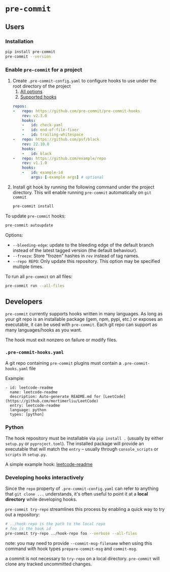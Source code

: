 # `pre-commit`

## Users

### Installation

```bash
pip install pre-commit
pre-commit --version
```

### Enable `pre-commit` for a project

1. Create `.pre-commit-config.yaml` to configure hooks to use under the root directory of the project
   1. [All options](https://pre-commit.com/index.html#plugins)
   2. [Supported hooks](https://pre-commit.com/hooks.html)
   ```yaml
   repos:
   -   repo: https://github.com/pre-commit/pre-commit-hooks
       rev: v2.3.0
       hooks:
       -   id: check-yaml
       -   id: end-of-file-fixer
       -   id: trailing-whitespace
   -   repo: https://github.com/psf/black
       rev: 22.10.0
       hooks:
       -   id: black
   -   repo: https://github.com/example/repo
       rev: v1.1.0
       hooks:
       -   id: example-id
           args: [-example args] # optional
   ```
2. Install git hook by running the following command under the project directory. This will enable running `pre-commit` automatically on `git commit`
   ```bash
   pre-commit install
   ```

To update `pre-commit` hooks:
```bash
pre-commit autoupdate
```

Options: 

* `--bleeding-edge`: update to the bleeding edge of the default branch instead of the latest tagged version (the default behaviour).
* `--freeze`: Store "frozen" hashes in `rev` instead of tag names.
* `--repo REPO`: Only update this repository. This option may be specified multiple times.

To run all `pre-commit` on all files:

```bash
pre-commit run --all-files
```

## Developers

`pre-commit` currently supports hooks written in many languages. As long as your git repo is an installable package (gem, npm, pypi, etc.) or exposes an executable, it can be used with `pre-commit`. Each git repo can support as many languages/hooks as you want.

The hook must exit nonzero on failure or modify files.

### `.pre-commit-hooks.yaml`

A git repo containing `pre-commit` plugins must contain a `.pre-commit-hooks.yaml` file

Example:

```
- id: leetcode-readme
  name: leetcode-readme
  description: Auto-generate README.md for [LeetCode](https://github.com/mortimerliu/LeetCode)
  entry: leetcode-readme
  language: python
  types: [python]
```

### Python

The hook repository must be installable via `pip install .` (usually by either `setup.py` or `pyproject.toml`). The installed package will provide an executable that will match the `entry` – usually through `console_scripts` or `scripts` in `setup.py`.

A simple example hook: [leetcode-readme](https://github.com/mortimerliu/leetcode-readme)

### Developing hooks interactively

Since the `repo` property of `.pre-commit-config.yaml` can refer to anything that `git clone ...` understands, it's often useful to point it at a **local directory** while developing hooks.

`pre-commit try-repo` streamlines this process by enabling a quick way to try out a repository:

```bash
# ../hook-repo is the path to the local repo
# foo is the hook id
pre-commit try-repo ../hook-repo foo --verbose --all-files
```

note: you may need to provide `--commit-msg-filename` when using this command with hook types `prepare-commit-msg` and `commit-msg`.

a commit is not necessary to `try-repo` on a local directory. `pre-commit` will clone any tracked uncommitted changes.